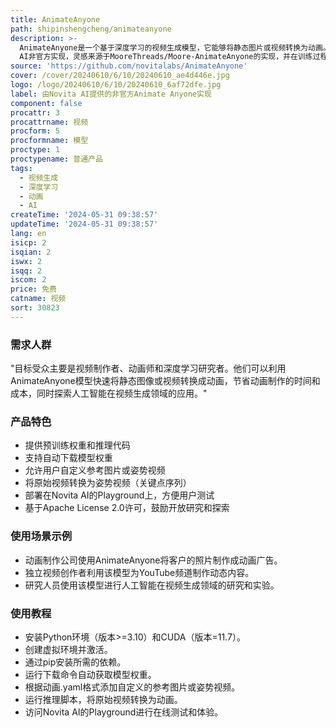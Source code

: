 ```yaml
---
title: AnimateAnyone
path: shipinshengcheng/animateanyone
description: >-
  AnimateAnyone是一个基于深度学习的视频生成模型，它能够将静态图片或视频转换为动画。该模型由Novita
  AI非官方实现，灵感来源于MooreThreads/Moore-AnimateAnyone的实现，并在训练过程和数据集上进行了调整。
source: 'https://github.com/novitalabs/AnimateAnyone'
cover: /cover/20240610/6/10/20240610_ae4d446e.jpg
logo: /logo/20240610/6/10/20240610_6af72dfe.jpg
label: 由Novita AI提供的非官方Animate Anyone实现
component: false
procattr: 3
procattrname: 视频
procform: 5
procformname: 模型
proctype: 1
proctypename: 普通产品
tags:
  - 视频生成
  - 深度学习
  - 动画
  - AI
createTime: '2024-05-31 09:38:57'
updateTime: '2024-05-31 09:38:57'
lang: en
isicp: 2
isqian: 2
iswx: 2
isqq: 2
iscom: 2
price: 免费
catname: 视频
sort: 30823
---
```




### 需求人群
"目标受众主要是视频制作者、动画师和深度学习研究者。他们可以利用AnimateAnyone模型快速将静态图像或视频转换成动画，节省动画制作的时间和成本，同时探索人工智能在视频生成领域的应用。"

### 产品特色
* 提供预训练权重和推理代码
* 支持自动下载模型权重
* 允许用户自定义参考图片或姿势视频
* 将原始视频转换为姿势视频（关键点序列）
* 部署在Novita AI的Playground上，方便用户测试
* 基于Apache License 2.0许可，鼓励开放研究和探索

### 使用场景示例
* 动画制作公司使用AnimateAnyone将客户的照片制作成动画广告。
* 独立视频创作者利用该模型为YouTube频道制作动态内容。
* 研究人员使用该模型进行人工智能在视频生成领域的研究和实验。

### 使用教程
* 安装Python环境（版本>=3.10）和CUDA（版本=11.7）。
* 创建虚拟环境并激活。
* 通过pip安装所需的依赖。
* 运行下载命令自动获取模型权重。
* 根据动画.yaml格式添加自定义的参考图片或姿势视频。
* 运行推理脚本，将原始视频转换为动画。
* 访问Novita AI的Playground进行在线测试和体验。

  
